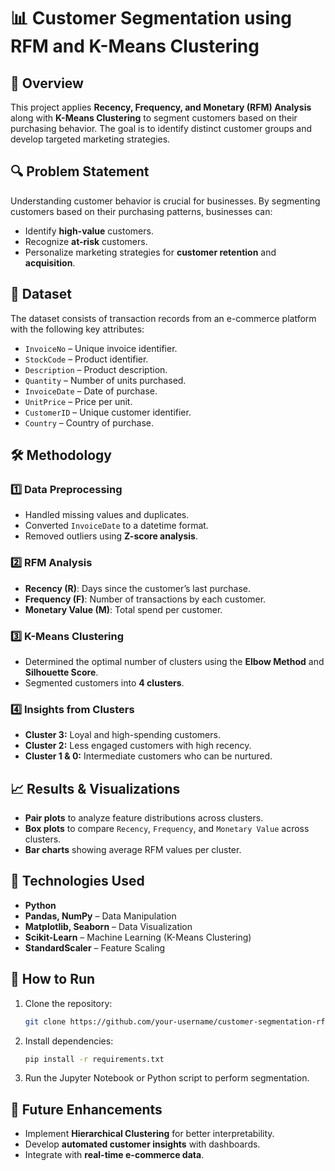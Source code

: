 # 📊 Customer Segmentation using RFM and K-Means Clustering

## 📝 Overview
This project applies **Recency, Frequency, and Monetary (RFM) Analysis** along with **K-Means Clustering** to segment customers based on their purchasing behavior. The goal is to identify distinct customer groups and develop targeted marketing strategies.

## 🔍 Problem Statement
Understanding customer behavior is crucial for businesses. By segmenting customers based on their purchasing patterns, businesses can:
- Identify **high-value** customers.
- Recognize **at-risk** customers.
- Personalize marketing strategies for **customer retention** and **acquisition**.

## 📌 Dataset
The dataset consists of transaction records from an e-commerce platform with the following key attributes:
- `InvoiceNo` – Unique invoice identifier.
- `StockCode` – Product identifier.
- `Description` – Product description.
- `Quantity` – Number of units purchased.
- `InvoiceDate` – Date of purchase.
- `UnitPrice` – Price per unit.
- `CustomerID` – Unique customer identifier.
- `Country` – Country of purchase.

## 🛠️ Methodology
### 1️⃣ Data Preprocessing
- Handled missing values and duplicates.
- Converted `InvoiceDate` to a datetime format.
- Removed outliers using **Z-score analysis**.

### 2️⃣ RFM Analysis
- **Recency (R)**: Days since the customer’s last purchase.
- **Frequency (F)**: Number of transactions by each customer.
- **Monetary Value (M)**: Total spend per customer.

### 3️⃣ K-Means Clustering
- Determined the optimal number of clusters using the **Elbow Method** and **Silhouette Score**.
- Segmented customers into **4 clusters**.

### 4️⃣ Insights from Clusters
- **Cluster 3:** Loyal and high-spending customers.
- **Cluster 2:** Less engaged customers with high recency.
- **Cluster 1 & 0:** Intermediate customers who can be nurtured.

## 📈 Results & Visualizations
- **Pair plots** to analyze feature distributions across clusters.
- **Box plots** to compare `Recency`, `Frequency`, and `Monetary Value` across clusters.
- **Bar charts** showing average RFM values per cluster.

## 🔧 Technologies Used
- **Python**
- **Pandas, NumPy** – Data Manipulation
- **Matplotlib, Seaborn** – Data Visualization
- **Scikit-Learn** – Machine Learning (K-Means Clustering)
- **StandardScaler** – Feature Scaling

## 🚀 How to Run
1. Clone the repository:
   ```bash
   git clone https://github.com/your-username/customer-segmentation-rfm.git
   ```
2. Install dependencies:
   ```bash
   pip install -r requirements.txt
   ```
3. Run the Jupyter Notebook or Python script to perform segmentation.

## 📌 Future Enhancements
- Implement **Hierarchical Clustering** for better interpretability.
- Develop **automated customer insights** with dashboards.
- Integrate with **real-time e-commerce data**.

